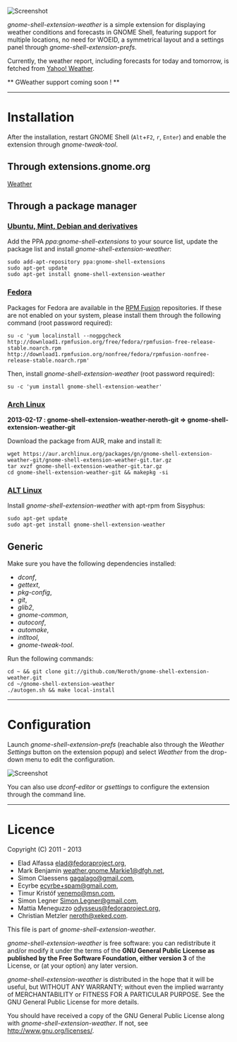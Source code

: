 ![Screenshot](https://github.com/neroth/gnome-shell-extension-weather/raw/master/data/Screenshot.jpg)

*gnome-shell-extension-weather* is a simple extension for displaying weather conditions and forecasts in GNOME Shell, featuring support for multiple locations, no need for WOEID, a symmetrical layout and a settings panel through *gnome-shell-extension-prefs*.

Currently, the weather report, including forecasts for today and tomorrow, is fetched from [Yahoo! Weather](http://weather.yahoo.com/).

** GWeather support coming soon ! **

----

# Installation

After the installation, restart GNOME Shell (`Alt`+`F2`, `r`, `Enter`) and enable the extension through *gnome-tweak-tool*.

## Through extensions.gnome.org

[Weather](https://extensions.gnome.org/extension/613/weather/)

## Through a package manager

### [Ubuntu, Mint, Debian and derivatives](https://launchpad.net/~gnome-shell-extensions/+archive/ppa/+packages)

Add the PPA *ppa:gnome-shell-extensions* to your source list, update the package list and install *gnome-shell-extension-weather*:

	sudo add-apt-repository ppa:gnome-shell-extensions
	sudo apt-get update
	sudo apt-get install gnome-shell-extension-weather
	
### [Fedora](http://rpmfusion.org/)

Packages for Fedora are available in the [RPM Fusion](http://rpmfusion.org/) repositories. If these are not enabled on your system, please install them through the following command (root password required):

	su -c 'yum localinstall --nogpgcheck http://download1.rpmfusion.org/free/fedora/rpmfusion-free-release-stable.noarch.rpm http://download1.rpmfusion.org/nonfree/fedora/rpmfusion-nonfree-release-stable.noarch.rpm'
Then, install *gnome-shell-extension-weather* (root password required):

	su -c 'yum install gnome-shell-extension-weather'

### [Arch Linux](https://aur.archlinux.org/packages/gnome-shell-extension-weather-git/)

**2013-02-17 : gnome-shell-extension-weather-neroth-git => gnome-shell-extension-weather-git**

Download the package from AUR, make and install it:

	wget https://aur.archlinux.org/packages/gn/gnome-shell-extension-weather-git/gnome-shell-extension-weather-git.tar.gz
	tar xvzf gnome-shell-extension-weather-git.tar.gz
	cd gnome-shell-extension-weather-git && makepkg -si

### [ALT Linux](http://packages.altlinux.org/en/Sisyphus/srpms/gnome-shell-extension-weather)

Install *gnome-shell-extension-weather* with apt-rpm from Sisyphus:

	sudo apt-get update
	sudo apt-get install gnome-shell-extension-weather
	
## Generic

Make sure you have the following dependencies installed:
* *dconf*,
* *gettext*,
* *pkg-config*,
* *git*,
* *glib2*,
* *gnome-common*,
* *autoconf*,
* *automake*,
* *intltool*,
* *gnome-tweak-tool*.

Run the following commands:

	cd ~ && git clone git://github.com/Neroth/gnome-shell-extension-weather.git
	cd ~/gnome-shell-extension-weather
	./autogen.sh && make local-install

----

# Configuration

Launch *gnome-shell-extension-prefs* (reachable also through the *Weather Settings* button on the extension popup) and select *Weather* from the drop-down menu to edit the configuration.

![Screenshot](https://github.com/neroth/gnome-shell-extension-weather/raw/master/data/weather-settings.gif)

You can also use *dconf-editor* or *gsettings* to configure the extension through the command line.

----

# Licence

Copyright (C) 2011 - 2013

* Elad Alfassa <elad@fedoraproject.org>,
* Mark Benjamin <weather.gnome.Markie1@dfgh.net>,
* Simon Claessens <gagalago@gmail.com>,
* Ecyrbe <ecyrbe+spam@gmail.com>,
* Timur Kristóf <venemo@msn.com>,
* Simon Legner <Simon.Legner@gmail.com>,
* Mattia Meneguzzo <odysseus@fedoraproject.org>,
* Christian Metzler <neroth@xeked.com>.

This file is part of *gnome-shell-extension-weather*.

*gnome-shell-extension-weather* is free software: you can redistribute it and/or modify it under the terms of the **GNU General Public License as published by the Free Software Foundation, either version 3** of the License, or (at your option) any later version.

*gnome-shell-extension-weather* is distributed in the hope that it will be useful, but WITHOUT ANY WARRANTY; without even the implied warranty of MERCHANTABILITY or FITNESS FOR A PARTICULAR PURPOSE.  See the GNU General Public License for more details.

You should have received a copy of the GNU General Public License along with *gnome-shell-extension-weather*.  If not, see <http://www.gnu.org/licenses/>.
